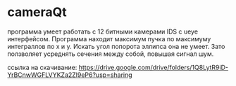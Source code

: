 # cameraQt
программа умеет работать с 12 битными камерами IDS с ueye интерфейсом.  Программа находит максимум пучка по максимуму интеграллов по x и y. Искать угол попорота эллипса она не умеет. Зато ползволяет усреднять сечения между собой, повышая сигнал шум.

ссылка на скачивание: https://drive.google.com/drive/folders/1Q8LytR9iD-YrBCnwWGFLVYKZa2Zl9eP6?usp=sharing
